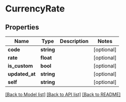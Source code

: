 # CurrencyRate

## Properties
Name | Type | Description | Notes
------------ | ------------- | ------------- | -------------
**code** | **string** |  | [optional] 
**rate** | **float** |  | [optional] 
**is_custom** | **bool** |  | [optional] 
**updated_at** | **string** |  | [optional] 
**self** | **string** |  | [optional] 

[[Back to Model list]](../README.md#documentation-for-models) [[Back to API list]](../README.md#documentation-for-api-endpoints) [[Back to README]](../README.md)


